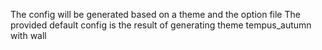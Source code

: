 The config will be generated based on a theme and the option file
The provided default config is the result of generating theme tempus_autumn with wall
